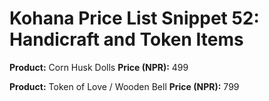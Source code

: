# Kohana Price List Snippet 52: Handicraft and Token Items
**Product:** Corn Husk Dolls
**Price (NPR):** 499

**Product:** Token of Love / Wooden Bell
**Price (NPR):** 799